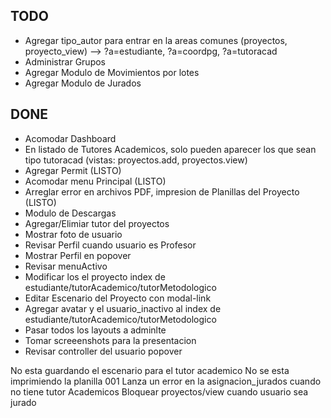 ## TODO
* Agregar tipo_autor para entrar en la areas comunes (proyectos, proyecto_view)  --> ?a=estudiante, ?a=coordpg, ?a=tutoracad
* Administrar Grupos
* Agregar Modulo de Movimientos por lotes
* Agregar Modulo de Jurados

## DONE
* Acomodar Dashboard
* En listado de Tutores Academicos, solo pueden aparecer los que sean tipo tutoracad
(vistas: proyectos.add, proyectos.view)
* Agregar Permit (LISTO)
* Acomodar menu Principal (LISTO)
* Arreglar error en archivos PDF, impresion de Planillas del Proyecto (LISTO)
* Modulo de Descargas
* Agregar/Elimiar tutor del proyectos
* Mostrar foto de usuario
* Revisar Perfil cuando usuario es Profesor
* Mostrar Perfil en popover
* Revisar menuActivo
* Modificar los el proyecto index de estudiante/tutorAcademico/tutorMetodologico
* Editar Escenario del Proyecto con modal-link
* Agregar avatar y el usuario_inactivo al index de estudiante/tutorAcademico/tutorMetodologico
* Pasar todos los layouts a adminlte
* Tomar screeenshots para la presentacion
* Revisar controller del usuario popover



No esta guardando el escenario para el tutor academico
No se esta imprimiendo la planilla 001
Lanza un error en la asignacion_jurados cuando no tiene tutor Academicos
Bloquear proyectos/view cuando usuario sea jurado
